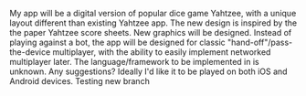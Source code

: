 My app will be a digital version of popular dice game Yahtzee, with a unique layout different than existing Yahtzee app.
The new design is inspired by the the paper Yahtzee score sheets. New graphics will be designed. Instead of playing against a bot,
the app will be designed for classic "hand-off"/pass-the-device multiplayer, with the ability to easily implement networked multiplayer later. The language/framework to be implemented in is unknown. Any suggestions? Ideally I'd like it to be played on both iOS and Android devices. Testing new branch